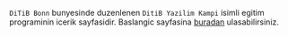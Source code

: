 `DiTiB Bonn` bunyesinde duzenlenen `DitiB Yazilim Kampi` isimli egitim programinin icerik sayfasidir. Baslangic sayfasina [buradan](./src/README.md) ulasabilirsiniz.